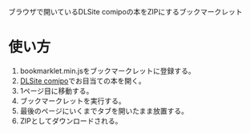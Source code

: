 ブラウザで開いているDLSite comipoの本をZIPにするブックマークレット

# 使い方

1. bookmarklet.min.jsをブックマークレットに登録する。
2. <a href="https://www.dlsite.com/comic/">DLSite comipo</a>でお目当ての本を開く。
3. 1ページ目に移動する。
4. ブックマークレットを実行する。
5. 最後のページにいくまでタブを開いたまま放置する。
6. ZIPとしてダウンロードされる。